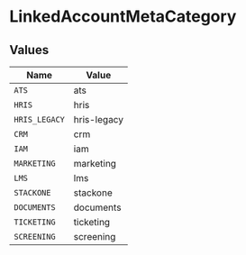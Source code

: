 # LinkedAccountMetaCategory


## Values

| Name          | Value         |
| ------------- | ------------- |
| `ATS`         | ats           |
| `HRIS`        | hris          |
| `HRIS_LEGACY` | hris-legacy   |
| `CRM`         | crm           |
| `IAM`         | iam           |
| `MARKETING`   | marketing     |
| `LMS`         | lms           |
| `STACKONE`    | stackone      |
| `DOCUMENTS`   | documents     |
| `TICKETING`   | ticketing     |
| `SCREENING`   | screening     |